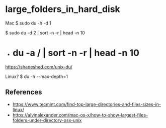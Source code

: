 # large_folders_in_hard_disk


Mac
$ sudo du -h -d 1

$ sudo du  -d 2 | sort -n -r | head -n 10

- # du -a / | sort -n -r | head -n 10
https://shapeshed.com/unix-du/

Linux?
$ du -h --max-depth=1

## References

- https://www.tecmint.com/find-top-large-directories-and-files-sizes-in-linux/
- https://alvinalexander.com/mac-os-x/how-to-show-largest-files-folders-under-directory-osx-unix

